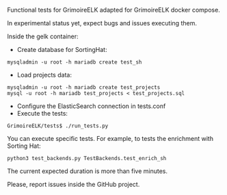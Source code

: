 Functional tests for GrimoireELK adapted for GrimoireELK docker compose.

In experimental status yet, expect bugs and issues executing them.

Inside the gelk container:

* Create database for SortingHat:

```
mysqladmin -u root -h mariadb create test_sh
```

* Load projects data: 

```
mysqladmin -u root -h mariadb create test_projects
mysql -u root -h mariadb test_projects < test_projects.sql
```

* Configure the ElasticSearch connection in tests.conf
* Execute the tests: 
```
GrimoireELK/tests$ ./run_tests.py
```

You can execute specific tests. For example, to tests the enrichment with Sorting Hat:

    python3 test_backends.py TestBackends.test_enrich_sh

The current expected duration is more than five minutes.

Please, report issues inside the GitHub project.
